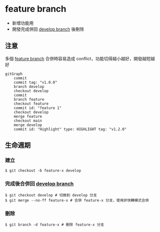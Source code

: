 # feature branch
- 新增功能用
- 開發完成併回 [develop branch](Git%20Flow/develop%20branch.md) 後刪除

## 注意
多個 [feature branch](feature%20branch.md) 合併時容易造成 conflict，功能切得越小越好，開發越短越好


```mermaid
gitGraph
	commit
	commit tag: "v1.0.0"
	branch develop
	checkout develop
	commit
	branch feature
	checkout feature
	commit id: "feature 1"
	checkout develop
	merge feature
	checkout main
	merge develop
	commit id: "Highlight" type: HIGHLIGHT tag: "v1.2.0"
```

## 生命週期
### 建立
```shell
$ git checkout -b feature-x develop
```

### 完成後合併回 [develop branch](Git%20Flow/develop%20branch.md)

```shell
$ git checkout develop # 切換到 develop 分支
$ git merge --no-ff feature-x # 合併 feature-x 分支，使用非快轉模式合併
```

### 刪除
```shell
$ git branch -d feature-x # 刪除 feature-x 分支
```



